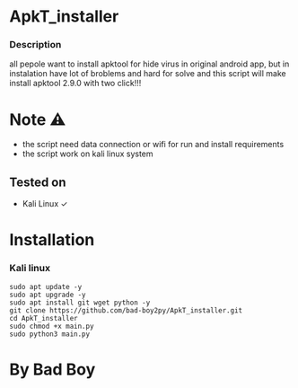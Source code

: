 # ApkT_installer

### Description
all pepole want to install apktool for hide virus in original android app, but in instalation have lot of broblems and hard for solve
and this script will make install apktool 2.9.0 with two click!!!

# Note ⚠️
+ the script need data connection or wifi for run and install requirements 
+ the script work on kali linux system 

## Tested on 
+ Kali Linux ✓


# Installation

### Kali linux 

```
sudo apt update -y
sudo apt upgrade -y
sudo apt install git wget python -y
git clone https://github.com/bad-boy2py/ApkT_installer.git
cd ApkT_installer
sudo chmod +x main.py
sudo python3 main.py 
```



# By Bad Boy 
